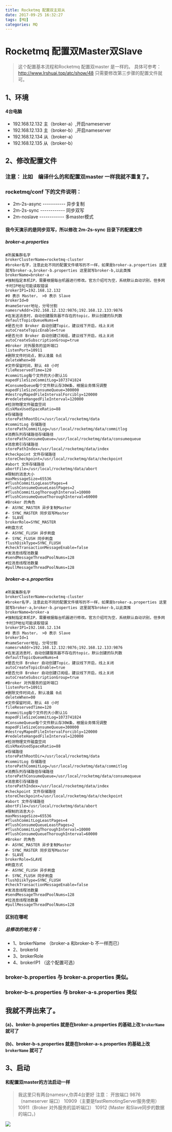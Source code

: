 ```yaml
---
title: Rocketmq 配置双主双从
date: 2017-09-25 16:32:27
tags: [MQ]
categories: MQ
---
```

# Rocketmq 配置双Master双Slave
> 这个配置基本流程和Rocketmq 配置双master 是一样的。
> 具体可参考：http://www.lrshuai.top/atc/show/48  只需要修改第三步骤的配置文件就可。

## 1、环境
#### 4台电脑
+ 192.168.12.132  主（broker-a）,开启nameserver
+ 192.168.12.133  主（broker-b）,开启nameserver
+ 192.168.12.134  从（broker-a）
+ 192.168.12.135  从（broker-b）

## 2、修改配置文件
### 注意： 比如　编译什么的和配置双master 一样我就不重复了。

### rocketmq/conf 下的文件说明：
+ 2m-2s-async     -----------   异步复制
+ 2m-2s-sync	 ------------  同步双写
+ 2m-noslave      ------------  多master模式

#### 我今天演示的是同步双写，所以修改 2m-2s-sync 目录下的配置文件

##### broker-a.properties
```
#所属集群名字
brokerClusterName=rocketmq-cluster
#broker名字，注意此处不同的配置文件填写的不一样，如果是broker-a.properties 这里就写broker-a,broker-b.properties 这里就写broker-b,以此类推
brokerName=broker-a
#强制指定本机IP，需要根据每台机器进行修改。官方介绍可为空，系统默认自动识别，但多网卡时IP地址可能读取错误
brokerIP1=192.168.12.132
#0 表示 Master， >0 表示 Slave
brokerId=0
#nameServer地址，分号分割
namesrvAddr=192.168.12.132:9876;192.168.12.133:9876
#在发送消息时，自动创建服务器不存在的topic，默认创建的队列数
defaultTopicQueueNums=4
#是否允许 Broker 自动创建Topic，建议线下开启，线上关闭
autoCreateTopicEnable=true
#是否允许 Broker 自动创建订阅组，建议线下开启，线上关闭
autoCreateSubscriptionGroup=true
#Broker 对外服务的监听端口
listenPort=10911
#删除文件时间点，默认凌晨 0点
deleteWhen=00
#文件保留时间，默认 48 小时
fileReservedTime=120
#commitLog每个文件的大小默认1G
mapedFileSizeCommitLog=1073741824
#ConsumeQueue每个文件默认存30W条，根据业务情况调整
mapedFileSizeConsumeQueue=300000
#destroyMapedFileIntervalForcibly=120000
#redeleteHangedFileInterval=120000
#检测物理文件磁盘空间
diskMaxUsedSpaceRatio=88
#存储路径
storePathRootDir=/usr/local/rocketmq/data
#commitLog 存储路径
storePathCommitLog=/usr/local/rocketmq/data/commitlog
#消费队列存储路径存储路径
storePathConsumeQueue=/usr/local/rocketmq/data/consumequeue
#消息索引存储路径
storePathIndex=/usr/local/rocketmq/data/index
#checkpoint 文件存储路径
storeCheckpoint=/usr/local/rocketmq/data/checkpoint
#abort 文件存储路径
abortFile=/usr/local/rocketmq/data/abort
#限制的消息大小
maxMessageSize=65536
#flushCommitLogLeastPages=4
#flushConsumeQueueLeastPages=2
#flushCommitLogThoroughInterval=10000
#flushConsumeQueueThoroughInterval=60000
#Broker 的角色
#- ASYNC_MASTER 异步复制Master
#- SYNC_MASTER 同步双写Master
#- SLAVE
brokerRole=SYNC_MASTER
#刷盘方式
#- ASYNC_FLUSH 异步刷盘
#- SYNC_FLUSH 同步刷盘
flushDiskType=SYNC_FLUSH
#checkTransactionMessageEnable=false
#发消息线程池数量
#sendMessageThreadPoolNums=128
#拉消息线程池数量
#pullMessageThreadPoolNums=128
```
##### broker-a-s.properties
```
#所属集群名字
brokerClusterName=rocketmq-cluster
#broker名字，注意此处不同的配置文件填写的不一样，如果是broker-a.properties 这里就写broker-a,broker-b.properties 这里就写broker-b,以此类推
brokerName=broker-a
#强制指定本机IP，需要根据每台机器进行修改。官方介绍可为空，系统默认自动识别，但多网卡时IP地址可能读取错误
brokerIP1=192.168.12.134
#0 表示 Master， >0 表示 Slave
brokerId=1
#nameServer地址，分号分割
namesrvAddr=192.168.12.132:9876;192.168.12.133:9876
#在发送消息时，自动创建服务器不存在的topic，默认创建的队列数
defaultTopicQueueNums=4
#是否允许 Broker 自动创建Topic，建议线下开启，线上关闭
autoCreateTopicEnable=true
#是否允许 Broker 自动创建订阅组，建议线下开启，线上关闭
autoCreateSubscriptionGroup=true
#Broker 对外服务的监听端口
listenPort=10911
#删除文件时间点，默认凌晨 0点
deleteWhen=00
#文件保留时间，默认 48 小时
fileReservedTime=120
#commitLog每个文件的大小默认1G
mapedFileSizeCommitLog=1073741824
#ConsumeQueue每个文件默认存30W条，根据业务情况调整
mapedFileSizeConsumeQueue=300000
#destroyMapedFileIntervalForcibly=120000
#redeleteHangedFileInterval=120000
#检测物理文件磁盘空间
diskMaxUsedSpaceRatio=88
#存储路径
storePathRootDir=/usr/local/rocketmq/data
#commitLog 存储路径
storePathCommitLog=/usr/local/rocketmq/data/commitlog
#消费队列存储路径存储路径
storePathConsumeQueue=/usr/local/rocketmq/data/consumequeue
#消息索引存储路径
storePathIndex=/usr/local/rocketmq/data/index
#checkpoint 文件存储路径
storeCheckpoint=/usr/local/rocketmq/data/checkpoint
#abort 文件存储路径
abortFile=/usr/local/rocketmq/data/abort
#限制的消息大小
maxMessageSize=65536
#flushCommitLogLeastPages=4
#flushConsumeQueueLeastPages=2
#flushCommitLogThoroughInterval=10000
#flushConsumeQueueThoroughInterval=60000
#Broker 的角色
#- ASYNC_MASTER 异步复制Master
#- SYNC_MASTER 同步双写Master
#- SLAVE
brokerRole=SLAVE
#刷盘方式
#- ASYNC_FLUSH 异步刷盘
#- SYNC_FLUSH 同步刷盘
flushDiskType=SYNC_FLUSH
#checkTransactionMessageEnable=false
#发消息线程池数量
#sendMessageThreadPoolNums=128
#拉消息线程池数量
#pullMessageThreadPoolNums=128
```
#### 区别在哪呢
##### 总修改的地方有：
+ 1、brokerName （broker-a 和broker-b 不一样而已）
+ 2、brokerId
+ 3、brokerRole
+ 4、brokerIP1     （这个配置可选）

### broker-b.properties 与 broker-a.properties 类似。
### broker-b-s.properties 与 broker-a-s.properties 类似
## 我就不弄出来了。
#### (a)、broker-b.properties 就是在broker-a.properties 的基础上改 `brokerName` 就可了
#### (b)、broker-b-s.properties 就是在broker-a-s.properties 的基础上改 `brokerName` 就可了

## 3、启动
#### 和配置双master的方法启动一样
> 我这里只有两台namesrv,你弄4台更好
> 注意： 开放端口
> 9876 （nameserver 端口）
> 10909（主要是fastRemotingServer服务使用）
> 10911（Broker 对外服务的监听端口）
> 10912 (Master 和Slave同步的数据的端口，)

![](1504513028537098743.png)


